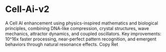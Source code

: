 # Cell-Ai-v2
A Cell AI enhancement using physics-inspired mathematics and biological principles, combining DNA-like compression, crystal structures, wave mechanics, attractor dynamics, and coupled oscillators. Key improvements: 10^16x faster processing, near-perfect pattern recognition, and emergent behaviors through natural resonance effects.   Copy Ret

